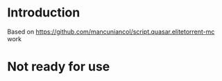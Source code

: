 Introduction
===================

Based on https://github.com/mancuniancol/script.quasar.elitetorrent-mc work 

Not ready for use
===================
